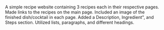 A simple recipe website containing 3 recipes each in their respective pages.
Made links to the recipes on the main page.
Included an image of the finished dish/cocktail in each page.
Added a Description, Ingredient", and Steps section.
Utilized lists, paragraphs, and different headings.

